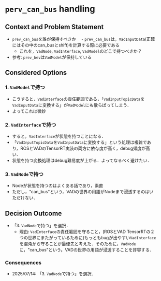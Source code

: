# `perv_can_bus` handling

## Context and Problem Statement

- `prev_can_bus`を誰が保持すべきか
　- `prev_can_bus`は，`VadInputData`(正確にはその中のcan_busとshift)を計算する際に必要である
  - これを，`VadNode`, `VadInterface`, `VadModel`のどこで持つべきか？
- 参考: `prev_bev`は`VadModel`が保持している

## Considered Options

### 1. `VadModel`で持つ

- こうすると，`VadInterface`の責任範囲である，「`VadInputTopicData`を`VadInputData`に変換する」が`VadModel`にも散らばってしまう．
- よってこれは微妙

### 2. `VadInterface`で持つ

- すると，`VadInterface`が状態を持つことになる．
- 「`VadInputTopicData`を`VadInputData`に変換する」という処理は複雑であり，ROSとVADのTensorRT実装の両方に依存度が高く，debug頻度が高い．
- 状態を持つ変換処理はdebug難易度が上がる．よってなるべく避けたい．

### 3. `VadNode`で持つ

- Nodeが状態を持つのはよくある話であり，素直
- ただし，"can_bus"という，VADの世界の用語がNodeまで浸透するのはいただけない．

## Decision Outcome

- 「3. `VadNode`で持つ」を選択．
    - 理由: `VadInterface`の責任範囲を守ること，(ROSとVAD TensorRTの２つの世界にまたがっているために)もっともbugが出やすい`VadInterface`を混沌から守ることが最優先と考えた．そのために，`VadNode`に，"can_bus"という，VADの世界の用語が浸透することを許容する．

### Consequences

- 2025/07/14: 「3. `VadNode`で持つ」を選択．
